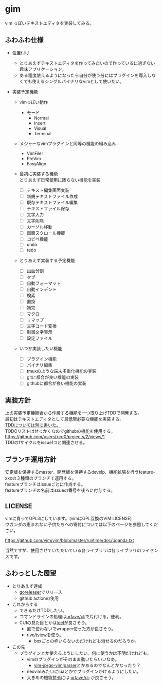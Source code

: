 # gim

vim っぽいテキストエディタを実装してみる。


## ふわふわ仕様

* 位置付け
	* とりあえずテキストエディタを作ってみたいので作っているに過ぎない趣味アプリケーション。
	* ある程度使えるようになったら自分が使う分にはプラグインを導入しなくても使えるシングルバイナリなvimとして使いたい。

* 実装予定機能
	* vimっぽい動作
		* モード
			* Normal
			* Insert
			* Visual
			* Terminal

	* メジャーなvimプラグインと同等の機能の組み込み
		* VimFiler
		* PreVim
		* EasyAlign

	* 最初に実装する機能  
		とりあえず日常使用に困らない機能を実装

		* [ ] テキスト編集画面実装
		* [ ] 新規テキストファイル作成
		* [ ] 既存テキストファイル編集
		* [ ] テキストファイル保存
		* [ ] 文字入力
		* [ ] 文字削除
		* [ ] カーソル移動
		* [ ] 画面スクロール機能
		* [ ] コピペ機能
		* [ ] undo
		* [ ] redo

	* とりあえず実装する予定機能
		* [ ] 画面分割
		* [ ] タブ
		* [ ] 自動フォーマット
		* [ ] 自動インデント
		* [ ] 検索
		* [ ] 置換
		* [ ] 補完
		* [ ] マクロ
		* [ ] リマップ
		* [ ] 文字コード変換
		* [ ] 制御文字表示
		* [ ] 設定ファイル

	* いつか実装したい機能
		* [ ] プラグイン機能
		* [ ] バイナリ編集
		* [ ] tmuxのような端末多重化機能の実装
		* [ ] gitに都合が良い機能の実装
		* [ ] githubに都合が良い機能の実装

## 実装方針

上の実装予定機能表から作業する機能を一つ取り上げTDDで開発する。  
最初はテキストエディタとして最低限必要な機能を実装する。  
[TDDについては別に書いた。](./tdd.md)  
TODOリストはせっかくなのでgithubの機能を使用する。  
https://github.com/users/xcd0/projects/2/views/1  
TDDの1サイクルをissue1つと関連させる。

## ブランチ運用方針
安定版を保持するmaster、開発版を保持するdevelp、機能拡張を行うfeature-xxxの３種類のブランチで運用する。  
featureブランチはissueごとに作成する。  
featureブランチの名前はissueの番号を後ろに付与する。

## LICENSE

vimに肖ってGPL3にしています。(vimはGPL互換のVIM LICENSE)  
ウガンダの恵まれない子供たちへの寄付については以下のページを参照してください。  

https://github.com/vim/vim/blob/master/runtime/doc/uganda.txt

当然ですが、使用させていただいている各ライブラリは各ライブラリのライセンスです。

## ふわっとした展望

* とりあえず達成
	* [goreleaser](https://github.com/goreleaser/goreleaser)でリリース
	* github actionの使用
* これからする
	* できるだけTDDしたい。
	* コマンドラインの処理は[urfave/cli](https://github.com/urfave/cli)で片付ける。便利。
	* CUIの見た目とかは[tcel](https://github.com/gdamore/tcell)が良さそう。
		* 直で使わないでwrapper使った方が良さそう。
		* [rivo/tview](https://github.com/rivo/tview)を使う。
			* boxごとの枠いらないのだけれども消せるのだろうか。
* この先
	* プラグインとか使えるようにしたい。何に使うかは不明だけれども。
		* vimのプラグインがそのまま動いたらいいなあ。
			* [vim-jp/go-vimlparser](https://github.com/vim-jp/go-vimlparser)とかあるのでなんとかなったり？
		* neovimみたいにluaとかでプラグインかけるようにしたい。
		* 大きめの機能拡張には [urfave/cli](https://github.com/hashicorp/go-plugin) が良さそう。
